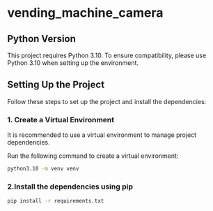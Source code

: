 # vending_machine_camera

## Python Version

This project requires Python 3.10. To ensure compatibility, please use Python 3.10 when setting up the environment.

## Setting Up the Project

Follow these steps to set up the project and install the dependencies:

### 1. Create a Virtual Environment

It is recommended to use a virtual environment to manage project dependencies.

Run the following command to create a virtual environment:

```bash
python3.10 -m venv venv
```

### 2.Install the dependencies using pip
```bash
pip install -r requirements.txt
```
